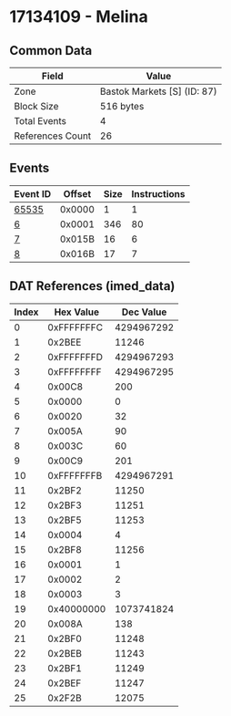 # 17134109 - Melina

## Common Data

| Field            | Value                       |
|------------------|-----------------------------|
| Zone             | Bastok Markets [S] (ID: 87) |
| Block Size       | 516 bytes                   |
| Total Events     | 4                           |
| References Count | 26                          |

## Events

| Event ID            | Offset   |   Size |   Instructions |
|---------------------|----------|--------|----------------|
| [65535](./65535.md) | 0x0000   |      1 |              1 |
| [6](./6.md)         | 0x0001   |    346 |             80 |
| [7](./7.md)         | 0x015B   |     16 |              6 |
| [8](./8.md)         | 0x016B   |     17 |              7 |

## DAT References (imed_data)

|   Index | Hex Value   |   Dec Value |
|---------|-------------|-------------|
|       0 | 0xFFFFFFFC  |  4294967292 |
|       1 | 0x2BEE      |       11246 |
|       2 | 0xFFFFFFFD  |  4294967293 |
|       3 | 0xFFFFFFFF  |  4294967295 |
|       4 | 0x00C8      |         200 |
|       5 | 0x0000      |           0 |
|       6 | 0x0020      |          32 |
|       7 | 0x005A      |          90 |
|       8 | 0x003C      |          60 |
|       9 | 0x00C9      |         201 |
|      10 | 0xFFFFFFFB  |  4294967291 |
|      11 | 0x2BF2      |       11250 |
|      12 | 0x2BF3      |       11251 |
|      13 | 0x2BF5      |       11253 |
|      14 | 0x0004      |           4 |
|      15 | 0x2BF8      |       11256 |
|      16 | 0x0001      |           1 |
|      17 | 0x0002      |           2 |
|      18 | 0x0003      |           3 |
|      19 | 0x40000000  |  1073741824 |
|      20 | 0x008A      |         138 |
|      21 | 0x2BF0      |       11248 |
|      22 | 0x2BEB      |       11243 |
|      23 | 0x2BF1      |       11249 |
|      24 | 0x2BEF      |       11247 |
|      25 | 0x2F2B      |       12075 |
